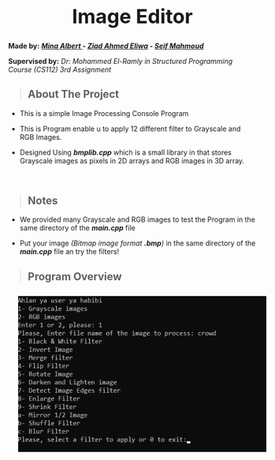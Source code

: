 
<div>
  <h1 style = "text-align:center; font-size:40px; font-weight:bold"> Image Editor </h1>
</div>


**Made by:** ***[Mina Albert ](https://github.com/minaalbert33) - [Ziad Ahmed Eliwa](https://github.com/ziadliwa001) - [Seif Mahmoud](https://github.com/seif-hoppas)***

**Supervised by:** <span style = "font-style: italic">Dr: Mohammed El-Ramly in Structured Programming Course (CS112) 3rd Assignment</span>
 
<!-- ABOUT THE PROJECT -->
> ## About The Project
* This is a simple Image Processing Console Program
* This is Program enable u to apply 12 different filter to Grayscale and RGB Images.
  
* Designed Using ***bmplib.cpp*** which is a small library in that stores Grayscale images as pixels in 2D arrays and RGB images in 3D array. 
<br/>

<!-- NOTES -->
>## Notes
* We provided many Grayscale and RGB images to test the Program in the same directory of the ***main.cpp*** file

* Put your image *(Bitmap image format **.bmp**)* in the same directory of the ***main.cpp*** file an try the filters!

 
> ## Program Overview

<img src="screen.png" title="Screenshot of the Program" style = "width:550px; margin: 10px 10px 10px 20px">

<br/>
<br/>






<!-- > ## Examples of the filters:
|  filter 1 | filter 1 | filter 1 | filter 1 |
| ----------- |        ------- | ------------- |  ------------------ |
 | <img src="link"></img>  | <img src="link"></img> | <img src="link"></img> | <img src="link"></img> |
 -->
